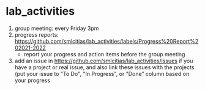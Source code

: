 # lab_activities

1. group meeting: every Friday 3pm
2. progress reports: https://github.com/smlcitias/lab_activities/labels/Progress%20Report%202021-2022
   - report your progress and action items before the group meeting
3. add an issue in https://github.com/smlcitias/lab_activities/issues if you have a project or real issue, and also link these issues with the projects (put your issue to "To Do", "In Progress", or "Done" column based on your progress
